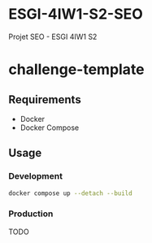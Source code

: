 # ESGI-4IW1-S2-SEO
Projet SEO - ESGI 4IW1 S2


# challenge-template

## Requirements

- Docker
- Docker Compose

## Usage

### Development

```bash
docker compose up --detach --build
```

### Production

TODO
